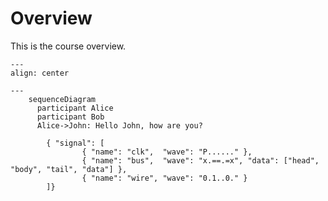 # Overview

This is the course overview.


```{mermaid}
---
align: center

---
    sequenceDiagram
      participant Alice
      participant Bob
      Alice->John: Hello John, how are you?
```

```{wavedrom}
        { "signal": [
                { "name": "clk",  "wave": "P......" },
                { "name": "bus",  "wave": "x.==.=x", "data": ["head", "body", "tail", "data"] },
                { "name": "wire", "wave": "0.1..0." }
        ]}
```